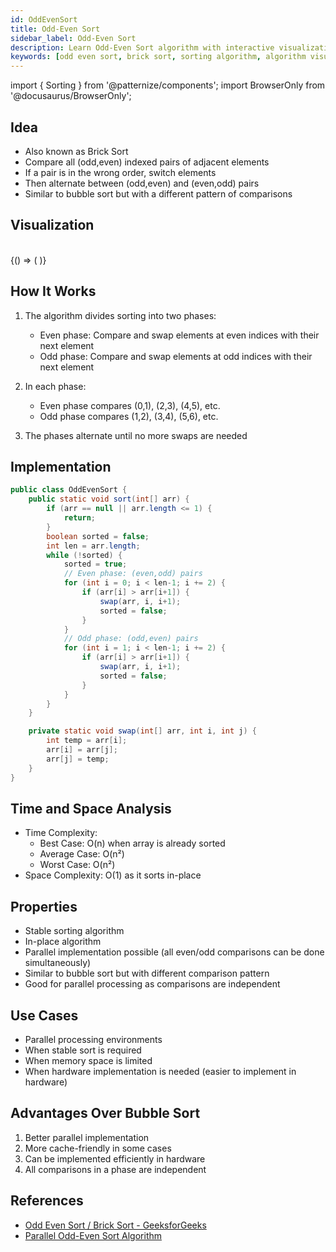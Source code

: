 ```yaml
---
id: OddEvenSort
title: Odd-Even Sort
sidebar_label: Odd-Even Sort
description: Learn Odd-Even Sort algorithm with interactive visualization. Understand how odd-even sort (brick sort) works with step-by-step examples and implementation.
keywords: [odd even sort, brick sort, sorting algorithm, algorithm visualization, computer science, data structures, comparison sort, parallel sorting, distributed sorting]
---
```


import { Sorting } from '@patternize/components';
import BrowserOnly from '@docusaurus/BrowserOnly';

## Idea
- Also known as Brick Sort
- Compare all (odd,even) indexed pairs of adjacent elements
- If a pair is in the wrong order, switch elements
- Then alternate between (odd,even) and (even,odd) pairs
- Similar to bubble sort but with a different pattern of comparisons

## Visualization

<br/>
<BrowserOnly>
{() => (
  <Sorting
    data={[
    [6,3,8,1,5,2,7,4],     // Initial array
    [6,3,8,1,5,2,7,4],     // Start even phase
    [3,6,1,8,2,5,4,7],     // After even phase swaps
    [3,6,1,8,2,5,4,7],     // Start odd phase
    [3,1,6,2,8,4,5,7],     // After odd phase swaps
    [3,1,6,2,8,4,5,7],     // Start even phase
    [1,3,2,6,4,8,5,7],     // After even phase swaps
    [1,3,2,6,4,8,5,7],     // Start odd phase
    [1,2,3,4,6,5,8,7],     // After odd phase swaps
    [1,2,3,4,6,5,8,7],     // Start even phase
    [1,2,3,4,5,6,7,8],     // After final swaps
    [1,2,3,4,5,6,7,8]      // Final sorted array
    ]}
    steps={[
    'Initial array',
    'Start even phase: Compare (0,1),(2,3),(4,5),(6,7) pairs',
    'After even phase swaps: [3,6,1,8,2,5,4,7]',
    'Start odd phase: Compare (1,2),(3,4),(5,6) pairs',
    'After odd phase swaps: [3,1,6,2,8,4,5,7]',
    'Start even phase: Compare (0,1),(2,3),(4,5),(6,7) pairs',
    'After even phase swaps: [1,3,2,6,4,8,5,7]',
    'Start odd phase: Compare (1,2),(3,4),(5,6) pairs',
    'After odd phase swaps: [1,2,3,4,6,5,8,7]',
    'Start even phase: Compare (0,1),(2,3),(4,5),(6,7) pairs',
    'After final swaps: [1,2,3,4,5,6,7,8]',
    'Final sorted array'
    ]}
  />
)}
</BrowserOnly>

## How It Works

1. The algorithm divides sorting into two phases:
   - Even phase: Compare and swap elements at even indices with their next element
   - Odd phase: Compare and swap elements at odd indices with their next element

2. In each phase:
   - Even phase compares (0,1), (2,3), (4,5), etc.
   - Odd phase compares (1,2), (3,4), (5,6), etc.

3. The phases alternate until no more swaps are needed

## Implementation
```java
public class OddEvenSort {
    public static void sort(int[] arr) {
        if (arr == null || arr.length <= 1) {
            return;
        }
        boolean sorted = false;
        int len = arr.length;
        while (!sorted) {
            sorted = true;
            // Even phase: (even,odd) pairs
            for (int i = 0; i < len-1; i += 2) {
                if (arr[i] > arr[i+1]) {
                    swap(arr, i, i+1);
                    sorted = false;
                }
            }
            // Odd phase: (odd,even) pairs
            for (int i = 1; i < len-1; i += 2) {
                if (arr[i] > arr[i+1]) {
                    swap(arr, i, i+1);
                    sorted = false;
                }
            }
        }
    }

    private static void swap(int[] arr, int i, int j) {
        int temp = arr[i];
        arr[i] = arr[j];
        arr[j] = temp;
    }
}
```

## Time and Space Analysis
- Time Complexity:
  - Best Case: O(n) when array is already sorted
  - Average Case: O(n²)
  - Worst Case: O(n²)
- Space Complexity: O(1) as it sorts in-place

## Properties
- Stable sorting algorithm
- In-place algorithm
- Parallel implementation possible (all even/odd comparisons can be done simultaneously)
- Similar to bubble sort but with different comparison pattern
- Good for parallel processing as comparisons are independent

## Use Cases
- Parallel processing environments
- When stable sort is required
- When memory space is limited
- When hardware implementation is needed (easier to implement in hardware)

## Advantages Over Bubble Sort
1. Better parallel implementation
2. More cache-friendly in some cases
3. Can be implemented efficiently in hardware
4. All comparisons in a phase are independent

## References
- [Odd Even Sort / Brick Sort - GeeksforGeeks](https://www.geeksforgeeks.org/odd-even-sort-brick-sort/)
- [Parallel Odd-Even Sort Algorithm](https://www.sciencedirect.com/science/article/abs/pii/0167819181900146)
